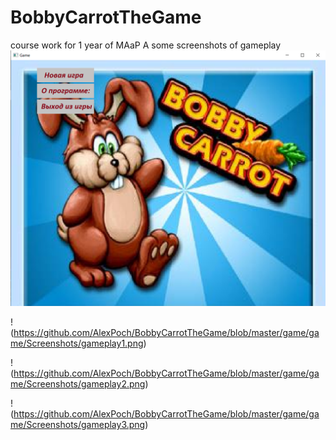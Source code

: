 # BobbyCarrotTheGame
course work for 1 year of MAaP
A some screenshots of gameplay
![Иллюстрация к проекту](https://github.com/AlexPoch/BobbyCarrotTheGame/blob/master/game/game/Screenshots/main_menu.png)

!(https://github.com/AlexPoch/BobbyCarrotTheGame/blob/master/game/game/Screenshots/gameplay1.png)

!(https://github.com/AlexPoch/BobbyCarrotTheGame/blob/master/game/game/Screenshots/gameplay2.png)

!(https://github.com/AlexPoch/BobbyCarrotTheGame/blob/master/game/game/Screenshots/gameplay3.png)
